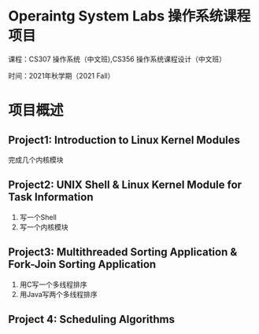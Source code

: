 # Operaintg System Labs 操作系统课程项目
课程：CS307 操作系统（中文班),CS356 操作系统课程设计（中文班）

时间：2021年秋学期（2021 Fall）
# 项目概述
## Project1: Introduction to Linux Kernel Modules
完成几个内核模块

## Project2: UNIX Shell & Linux Kernel Module for Task Information
1. 写一个Shell
2. 写一个内核模块

## Project3:  **Multithreaded Sorting Application** & **Fork-Join Sorting Application**

1. 用C写一个多线程排序
2. 用Java写两个多线程排序

## **Project 4:  Scheduling Algorithms**

